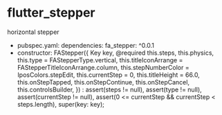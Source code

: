 # flutter_stepper
horizontal stepper
- pubspec.yaml:
dependencies:
fa_stepper: ^0.0.1   
- constructor:
FAStepper({
    Key key,
    @required this.steps,
    this.physics,
    this.type = FAStepperType.vertical,
    this.titleIconArrange = FAStepperTitleIconArrange.column,
    this.stepNumberColor = IposColors.stepEdit,
    this.currentStep = 0,
    this.titleHeight = 66.0,
    this.onStepTapped,
    this.onStepContinue,
    this.onStepCancel,
    this.controlsBuilder,
  })  : assert(steps != null),
        assert(type != null),
        assert(currentStep != null),
        assert(0 <= currentStep && currentStep < steps.length),
        super(key: key);
